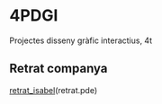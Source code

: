 # 4PDGI
Projectes disseny gràfic interactius, 4t
## Retrat companya
[retrat_isabel](isa.pdf)(retrat.pde)
